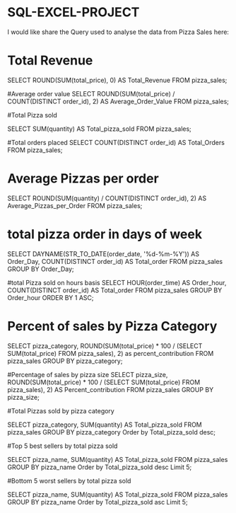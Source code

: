# SQL-EXCEL-PROJECT
I would like share the Query used to analyse the data from Pizza Sales here:

# Total Revenue
SELECT 
    ROUND(SUM(total_price), 0) AS Total_Revenue
FROM
    pizza_sales;

#Average order value 
SELECT 
    ROUND(SUM(total_price) / COUNT(DISTINCT order_id),
            2) AS Average_Order_Value
FROM
    pizza_sales;

#Total Pizza sold

SELECT 
    SUM(quantity) AS Total_pizza_sold
FROM
    pizza_sales;

#Total orders placed
SELECT 
    COUNT(DISTINCT order_id) AS Total_Orders
FROM
    pizza_sales;

# Average Pizzas per order
SELECT 
    ROUND(SUM(quantity) / COUNT(DISTINCT order_id),
            2) AS Average_Pizzas_per_Order
FROM
    pizza_sales;

# total pizza order in days of week
SELECT 
    DAYNAME(STR_TO_DATE(order_date, '%d-%m-%Y')) AS Order_Day,
    COUNT(DISTINCT order_id) AS Total_order
FROM
    pizza_sales
GROUP BY Order_Day;

 #total Pizza sold on hours basis
SELECT 
    HOUR(order_time) AS Order_hour,
    COUNT(DISTINCT order_id) AS Total_order
FROM
    pizza_sales
GROUP BY Order_hour
ORDER BY 1 ASC;

# Percent of sales by Pizza Category
SELECT 
    pizza_category,
    ROUND(SUM(total_price) * 100 / (SELECT 
                    SUM(total_price)
                FROM
                    pizza_sales),
            2) as percent_contribution
FROM
    pizza_sales
GROUP BY pizza_category;

#Percentage of sales by pizza size
 SELECT 
    pizza_size,
    ROUND(SUM(total_price) * 100 / (SELECT 
                    SUM(total_price)
                FROM
                    pizza_sales),
            2) AS Percent_contribution
FROM
    pizza_sales
GROUP BY pizza_size;                                                                      

#Total Pizzas sold by pizza category

SELECT 
    pizza_category, SUM(quantity) AS Total_pizza_sold
FROM
    pizza_sales
GROUP BY pizza_category
Order by Total_pizza_sold desc;

#Top 5 best sellers by total pizza sold

SELECT 
    pizza_name, SUM(quantity) AS Total_pizza_sold
FROM
    pizza_sales
GROUP BY pizza_name 
Order by Total_pizza_sold desc
Limit 5;

#Bottom 5 worst sellers by total pizza sold

SELECT 
    pizza_name, SUM(quantity) AS Total_pizza_sold
FROM
    pizza_sales
GROUP BY pizza_name 
Order by Total_pizza_sold asc
Limit 5;
